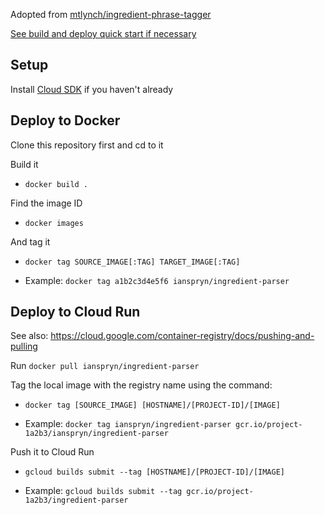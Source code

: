 Adopted from [mtlynch/ingredient-phrase-tagger](https://hub.docker.com/r/mtlynch/ingredient-phrase-tagger/)

[See build and deploy quick start if necessary](https://cloud.google.com/run/docs/quickstarts/build-and-deploy#python_1)

## Setup

Install [Cloud SDK](https://cloud.google.com/sdk/) if you haven't already

## Deploy to Docker

Clone this repository first and cd to it

Build it

- `docker build .`

Find the image ID

- `docker images`

And tag it

- `docker tag SOURCE_IMAGE[:TAG] TARGET_IMAGE[:TAG]`

- Example: `docker tag a1b2c3d4e5f6 ianspryn/ingredient-parser`

## Deploy to Cloud Run

See also: https://cloud.google.com/container-registry/docs/pushing-and-pulling

Run `docker pull ianspryn/ingredient-parser`

Tag the local image with the registry name using the command:

- `docker tag [SOURCE_IMAGE] [HOSTNAME]/[PROJECT-ID]/[IMAGE]`

 - Example: `docker tag ianspryn/ingredient-parser gcr.io/project-1a2b3/ianspryn/ingredient-parser`

Push it to Cloud Run

- `gcloud builds submit --tag [HOSTNAME]/[PROJECT-ID]/[IMAGE]`

- Example: `gcloud builds submit --tag gcr.io/project-1a2b3/ingredient-parser`